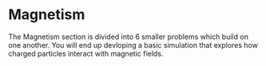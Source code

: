 # Magnetism

The Magnetism section is divided into 6 smaller problems which build on one another. You will end up devloping a basic simulation that explores how charged particles interact with magnetic fields.